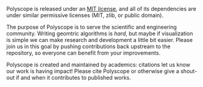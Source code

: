 Polyscope is released under an [MIT license](https://github.com/nmwsharp/polyscope/blob/master/LICENSE), and all of its dependencies are under similar permissive licenses (MIT, zlib, or public domain).

The purpose of Polyscope is to serve the scientific and engineering community. Writing geomtric algorithms is _hard_, but maybe if visualization is simple we can make research and development a little bit easier. Please join us in this goal by pushing contributions back upstream to the repository, so everyone can benefit from your improvements.

Polyscope is created and maintained by academics: citations let us know our work is having impact! Please cite Polyscope or otherwise give a shout-out if and when it contributes to published works.
